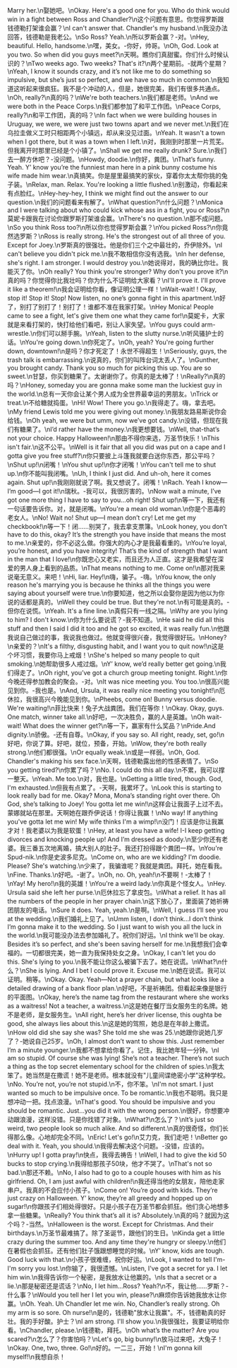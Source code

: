 Marry her.\n娶她吧。\nOkay. Here's a good one for you. Who do think would win in a fight between Ross and Chandler?\n这个问题有意思。你觉得罗斯跟钱德勒打架谁会赢？\nI can't answer that. Chandler's my husband.\n我没办法回答，钱德勒是我老公。\nSo Ross? Yeah.\n所以罗斯会赢？-对。\nHey, beautiful. Hello, handsome.\n嘿，美女。-你好，帅哥。\nOh, God. Look at you two. So when did you guys meet?\n天啊。瞧你们真甜蜜。你们什么时候认识的？\nTwo weeks ago. Two weeks? That's it?\n两个星期前。-就两个星期？\nYeah, I know it sounds crazy, and it’s not like me to do something so impulsive, but she’s just so perfect, and we have so much in common.\n我知道这听起来很疯狂。我不是个冲动的人，但是，她很完美，我们有很多共通点。\nOh, really?\n真的吗？\nWe're both teachers.\n我们都是老师。\nAnd we were both in the Peace Corps.\n我们都参加了和平工作团。\nPeace Corps, really?\n和平工作团，真的吗？\nIn fact when we were building houses in Uruguay, we were, we were just two towns apart and we never met.\n我们在乌拉圭做义工时只相距两个小镇远，却从来没见过面。\nYeah. It wasn't a town when I got there, but it was a town when I left.\n对，我刚到时那里一片荒芜。但我离开时那里已经是个小镇了。\nShall we get me really drunk? Sure.\n我们去一醉方休吧？-没问题。\nHowdy, doodie.\n你好，粪团。\nThat’s funny. Yeah. Y’ know you’re the funniest man here in a pink bunny costume his wife made him wear.\n真搞笑。你是屋里最搞笑的家伙，穿着你太太帮你挑的兔子装。\nRelax, man. Relax. You're looking a little flushed.\n别激动，你看起来有点脸红。\nHey-hey-hey, I think we might find out the answer to our question.\n我们的问题看来有解了。\nWhat question?\n什么问题？\nMonica and I were talking about who could kick whose ass in a fight, you or Ross?\n莫妮卡跟我在讨论你跟罗斯打架谁会赢。\nThere's no question.\n那不成问题。\nSo you think Ross too?\n所以你也觉得罗斯会赢？\nYou picked Ross?\n你竟然选罗斯？\nRoss is really strong. He's the strongest out of all three of you. Except for Joey.\n罗斯真的很强壮。他是你们三个之中最壮的，乔伊除外。\nI can't believe you didn't pick me.\n我不敢相信你没有选我。\nIn her defense, she's right. I am stronger. I would destroy you.\n她说得对，我的确比你壮。我能灭了你。\nOh really? You think you're stronger? Why don't you prove it?\n真的吗？你觉得你比我壮吗？你为什么不证明给大家看？\nI'll prove it. I'll prove it like a theorem!\n我会证明给你看，像证明公理一样！\nWait-wait! ! Okay, stop it! Stop it! Stop! Now listen, no one’s gonna fight in this apartment.\n好了，别打了别打了！别打了！谁都不准在我家打架。\nHey Monica! People came to see a fight, let's give them one what they came for!\n莫妮卡，大家就是来看打架的，快打给他们看吧，别让人家失望。\nYou guys could arm-wrestle.\n你们可以掰手腕。\nYeah, listen to the slutty nurse.\n听风骚护士的话。\nYou're going down.\n你死定了。\nOh, yeah? You're going further down, downtown!\n是吗？你才死定了！永世不得超生！\nSeriously, guys, the trash talk is embarrassing.\n说真的，你们的叫阵台词太丢人了。\nGunther, you brought candy. Thank you so much for picking this up. You are so sweet.\n甘瑟，你买到糖果了。太谢谢你了。你真的是太棒了！\nReally?\n真的吗？\nHoney, someday you are gonna make some man the luckiest guy in the world.\n总有一天你会让某个男人成为全世界最幸运的男朋友。\nTrick or treat.\n不给糖就捣蛋。\nHi! Wow! There you go.\n我得走了。嗨，拿去吧。\nMy friend Lewis told me you were giving out money.\n我朋友路易斯说你会给钱。\nOh yeah, we were but umm, now we’ve got candy.\n没错，但现在我们有糖果了。\nI’d rather have the money.\n我更想要钱。\nWell, that-that’s not your choice. Happy Halloween!\n那由不得你来选，万圣节快乐！\nThis isn't fair.\n这不公平。\nWell is it fair that all you did was put on a cape and I gotta give you free stuff?\n你只要披上斗篷我就要白送你东西，那公平吗？\nShut up!\n闭嘴！\nYou shut up!\n你才闭嘴！\nYou can't tell me to shut up.\n你不能叫我闭嘴。\nUh, I think I just did. And uh-oh, here it comes again. Shut up!\n我刚刚就说了啊。我又想说了。闭嘴！\nRach. Yeah I know—I’m good—I got it!\n瑞秋。-我可以，我很厉害的。\nNow wait a minute, I’ve got one more thing I have to say to you…oh right! Shut up!\n等一下，我还有一句话要告诉你。对，就是闭嘴。\nYou're a mean old woman.\n你是个恶毒的老女人。\nNo! Wait no! Shut up—I mean don’t cry! Let me get my checkbook!\n等一下！闭……别哭了，我去拿支票簿。\nLook honey, you don’t have to do this, okay? It’s the strength you have inside that means the most to me.\n亲爱的，你不必这么做。你强大的内心才是我最看重的。\nYou’re loyal, you’re honest, and you have integrity! That’s the kind of strength that I want in the man that I love!\n你既忠心又老实，而且还为人正直。这才是我希望在深爱的男人身上看到的品质。\nThat means nothing to me. Come on!\n那对我来说毫无意义。来吧！\nHi, liar. Hey!\n嗨，骗子。-嗨。\nYou know, the only reason he's marrying you is because he thinks all the things you were saying about yourself were true.\n你要知道，他之所以会娶你是因为他以为你说的话都是真的。\nWell they could be true. But they're not.\n有可能是真的。-但你在说慌。\nYeah. It's a fine line.\n真假只有一线之隔。\nWhy are you lying to him? I don't know.\n你为什么要说谎？-我不知道。\nHe said he did all this stuff and then I said I did it too and he got so excited, it was really fun.\n他跟我说自己做过的事，我说我也做过。他就变得很兴奋，我觉得很好玩。\nHoney?\n亲爱的？\nIt's a filthy, disgusting habit, and I want you to quit now!\n这是个坏习惯，我要你马上戒烟！\nShe's helped so many people to quit smoking.\n她帮助很多人戒过烟。\nY’ know, we’d really better get going.\n我们得走了。\nOh right, you’ve got a church group meeting tonight. Right.\n你今晚还得参加教会的聚会。-对。\nIt was nice meeting you. You too.\n很高兴能见到你。-我也是。\nAnd, Ursula, it was really nice meeting you tonight!\n厄休拉，我很高兴今晚能见到你。\nPheebs, come on! Bunny versus doodie. We're waiting!\n菲比快来！兔子大战粪团。我们在等你！\nOkay. Okay, guys. One match, winner take all.\n好吧，一次决胜负，赢的人是英雄。\nOh wait-wait! What does the winner get?\n等一下，赢家有什么奖品？\nPride.And dignity.\n骄傲。-还有自尊。\nOkay, if you say so. All right, ready, set, go!\n好吧，你说了算。好吧，就位，预备，开始。\nWow, they're both really strong.\n他们都很强。\nOr equally weak.\n或是一样弱。\nOh, God. Chandler's making his sex face.\n天啊，钱德勒露出他的性感表情了。\nSo you getting tired?\n你累了吗？\nNo. I could do this all day.\n不累，我可以撑一整天。\nYeah. Me too.\n对，我也是。\nGetting a little tired, though. God, I'm exhausted.\n但我有点累了。-天啊，我累坏了。\nLook this is starting to look really bad for me. Okay? Mona, Mona’s standing right over there. Oh God, she’s talking to Joey! You gotta let me win!\n这样会让我面子上过不去。蒙娜就站在那里。天啊她在跟乔伊说话！你得让我赢！\nNo way! If anything you've gotta let me win! My wife thinks I'm a wimp!\n没门！应该是你让我赢才对！我老婆以为我是软蛋！\nHey, at least you have a wife! I-I keep getting divorces and knocking people up! And I’m dressed as doody.\n至少你还有老婆。我三番五次地离婚，搞大别人的肚子。我还打扮得跟个粪团一样。\nYou're Spud-nik.\n你是史波多尼克。\nCome on, who are we kidding? I'm doodie. Please? She's watching.\n少来了，我骗谁呢？我就是粪团。拜托，她在看我。\nFine. Thanks.\n好吧。-谢了。\nOh, no. Oh, yeah!\n不要啊！-太棒了！\nYay! My hero!\n我的英雄！\nYou're a weird lady.\n你真是个怪女人。\nHey. Ursula said she left her purse.\n厄休拉忘了拿皮包。\nWhat a relief. It has all the numbers of the people in her prayer chain.\n这下放心了，里面装了她祈祷团朋友的电话。\nSure it does. Yeah, yeah.\n是啊。\nWell, I guess I’ll see you at the wedding.\n我们婚礼上见了。\nUmm listen, I don’t think…I don’t think I’m gonna make it to the wedding. So I just want to wish you all the luck in the world.\n我可能没办法去参加婚礼了。祝你们好运。\nI think we'll be okay. Besides it’s so perfect, and she's been saving herself for me.\n我想我们会幸福的。一切都很完美，她一直为我保持处女之身。\nOkay, I can't let you do this. She's lying to you.\n我不能让你这么被骗下去了。她在说谎。\nWhat?\n什么？\nShe is lying. And I bet I could prove it. Excuse me.\n她在说谎。我可以证明。稍等。\nOkay. Okay. Yeah—Not a prayer chain, but what looks like a detailed drawing of a bank floor plan.\n好吧，不是祈祷团。但看起来像是银行的平面图。\nOkay, here’s the name tag from the restaurant where she works as a waitress! Not a teacher, a waitress.\n这是她在餐厅当女服务生的名牌。她不是老师，是女服务生。\nAll right, here’s her driver license, this oughta be good, she always lies about this.\n这是她的驾照，她总是在年龄上撒谎。\nHow old did she say she was? She told me she was 25.\n她跟你说她几岁了？-她说自己25岁。\nOh, I almost don’t want to show this. Just remember I’m a minute younger.\n我都不想拿给你看了。记住，我比她年轻一分钟。\nI am so stupid. Of course she was lying! She’s not a teacher. There’s not such a thing as the top secret elementary school for the children of spies.\n我太笨了。她当然是在撒谎！她不是老师。根本就没有"儿童间谍绝密小学"这种学校。\nNo. You’re not, you’re not stupid.\n不，你不笨。\nI'm not smart. I just wanted so much to be impulsive once. To be romantic.\n我也不聪明。我只是想冲动一把。找点浪漫。\nThat's good. You should be impulsive and you should be romantic. Just...you did it with the wrong person.\n很好，你想要冲动跟浪漫，这样没错。只是你找错了对象。\nWhat?\n怎么了？\nIt’s just so weird, two people look so much alike. And so different.\n真的很奇怪，你们长得那么像。心地却完全不同。\nEric! Let's go!\n艾力克，我们走吧！\nBetter go deal with it. Yeah, you should.\n我得去解决这个问题。-没错，应该的。\nHurry up! I gotta pray!\n快点，我得去祷告！\nWell, I had to give the kid 50 bucks to stop crying.\n我得给那孩子50块，他才不哭了。\nThat's not so bad.\n那还不赖。\nNo, I also had to go to a couple houses with him as his girlfriend. Oh, I am just awful with children!\n我还得当他的女朋友，陪他走家串户。我真的不会应付小孩子。\nCome on! You’re good with kids. They’re just crazy on Halloween. Y’ know, they’re all greedy and hopped up on sugar!\n你跟孩子们相处得很好。只是小孩子在万圣节都会抓狂。他们贪心地想多拿一些糖果。\nReally? You think that’s all it is? Absolutely.\n真的吗？就因为这个吗？-当然。\nHalloween is the worst. Except for Christmas. And their birthdays.\n万圣节最难搞了。除了圣诞节，跟他们的生日。\nKinda get a little crazy during the summer too. And any time they're hungry or sleepy.\n他们在暑假也会抓狂。还有他们肚子饿跟想睡觉的时候。\nY’ know, kids are tough. Good luck with that.\n小孩子很难缠，祝你好运。\nLook, I wanted to tell I'm-I'm sorry you lost.\n你输了，我很遗憾。\nListen, I've got a secret for ya. I let him win.\n我得告诉你一个秘密，是我放水让他赢的。\nIs that a secret or a lie.\n那是秘密还是谎话？\nNo, I let him...Ross? Yeah?\n不，我让他……罗斯？-什么事？\nWould you tell her I let you win, please?\n麻烦你告诉她我放水让你赢。\nOh. Yeah. Uh Chandler let me win. No, Chandler’s really strong. Oh my arm is so sore. Oh nurse!\n是的，钱德勒"放水让我赢"。不，钱德勒真的好壮。我的手好酸。护士？\nI am strong. I'll show you.\n我很强壮，我要证明给你看。\nChandler, please.\n钱德勒，拜托。\nOh what’s the matter? Are you scared?\n怎么了？你害怕吗？\nLet's go, big bunny!\n放马过来吧，大兔子！\nOkay. One, two, three. Go!\n好的。一二三，开始！\nI'm gonna kill myself!\n我想自杀！
        